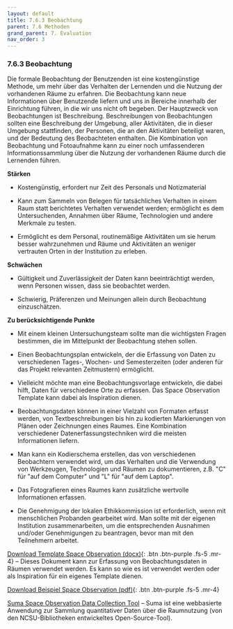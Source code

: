 ```yaml
---
layout: default
title: 7.6.3 Beobachtung
parent: 7.6 Methoden
grand_parent: 7. Evaluation
nav_order: 3
---
```



### 7.6.3 Beobachtung

Die formale Beobachtung der Benutzenden ist eine kostengünstige Methode, um
mehr über das Verhalten der Lernenden und die Nutzung der vorhandenen
Räume zu erfahren. Die Beobachtung kann neue Informationen über Benutzende
liefern und uns in Bereiche innerhalb der Einrichtung führen, in die wir
uns nicht oft begeben. Der Hauptzweck von Beobachtungen ist
Beschreibung. Beschreibungen von Beobachtungen sollten eine Beschreibung
der Umgebung, aller Aktivitäten, die in dieser Umgebung stattfinden, der
Personen, die an den Aktivitäten beteiligt waren, und der Bedeutung des
Beobachteten enthalten. Die Kombination von Beobachtung und Fotoaufnahme
kann zu einer noch umfassenderen Informationssammlung über die Nutzung
der vorhandenen Räume durch die Lernenden führen.

**Stärken**

-   Kostengünstig, erfordert nur Zeit des Personals und Notizmaterial

-   Kann zum Sammeln von Belegen für tatsächliches Verhalten in einem
    Raum statt berichtetes Verhalten verwendet werden; ermöglicht es dem
    Untersuchenden, Annahmen über Räume, Technologien und andere
    Merkmale zu testen.

-   Ermöglicht es dem Personal, routinemäßige Aktivitäten um sie herum
    besser wahrzunehmen und Räume und Aktivitäten an weniger vertrauten
    Orten in der Institution zu erleben.

**Schwächen**

-   Gültigkeit und Zuverlässigkeit der Daten kann beeinträchtigt werden,
    wenn Personen wissen, dass sie beobachtet werden.

-   Schwierig, Präferenzen und Meinungen allein durch Beobachtung
    einzuschätzen.

**Zu berücksichtigende Punkte**

-   Mit einem kleinen Untersuchungsteam sollte man die wichtigsten
    Fragen bestimmen, die im Mittelpunkt der Beobachtung stehen sollen.

-   Einen Beobachtungsplan entwickeln, der die Erfassung von Daten zu
    verschiedenen Tages-, Wochen- und Semesterzeiten (oder anderen für
    das Projekt relevanten Zeitmustern) ermöglicht.

-   Vielleicht möchte man eine Beobachtungsvorlage entwickeln, die dabei
    hilft, Daten für verschiedene Orte zu erfassen. Das Space
    Observation Template kann dabei als Inspiration dienen.

-   Beobachtungsdaten können in einer Vielzahl von Formaten erfasst
    werden, von Textbeschreibungen bis hin zu kodierten Markierungen von
    Plänen oder Zeichnungen eines Raumes. Eine Kombination verschiedener
    Datenerfassungstechniken wird die meisten Informationen liefern.

-   Man kann ein Kodierschema erstellen, das von verschiedenen
    Beobachtern verwendet wird, um das Verhalten und die Verwendung von
    Werkzeugen, Technologien und Räumen zu dokumentieren, z.B. "C" für
    "auf dem Computer" und "L" für "auf dem Laptop".

-   Das Fotografieren eines Raumes kann zusätzliche wertvolle
    Informationen erfassen.

-   Die Genehmigung der lokalen Ethikkommission ist erforderlich, wenn
    mit menschlichen Probanden gearbeitet wird. Man sollte mit der
    eigenen Institution zusammenarbeiten, um die entsprechenden
    Ausnahmen und/oder Genehmigungen zu beantragen, bevor man mit den
    Teilnehmern arbeitet.

[Download Template Space Observation (docx)](../../00_Tools/07_06_03_DE_Observation_Template.docx){: .btn .btn-purple .fs-5 .mr-4}
– Dieses Dokument kann zur Erfassung von Beobachtungsdaten in Räumen
verwendet werden. Es kann so wie es ist verwendet werden oder als
Inspiration für ein eigenes Template dienen.

[Download Beispiel Space Observation (pdf)](../../00_Tools/07_06_03_Space-Observation_example.pdf){: .btn .btn-purple .fs-5 .mr-4}

[Suma Space Observation Data Collection Tool](https://suma-project.github.io/Suma/) – Suma ist
eine webbasierte Anwendung zur Sammlung quantitativer Daten über die
Raumnutzung (von den NCSU-Bibliotheken entwickeltes Open-Source-Tool).
